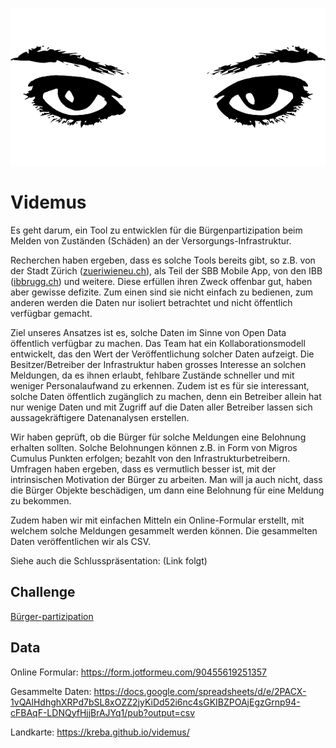 ![Videmus Logo](/videmus-eyes.png "Zusammen sehen wir mehr!")

# Videmus

Es geht darum, ein Tool zu entwicklen für die Bürgenpartizipation beim Melden von Zuständen (Schäden) an der Versorgungs-Infrastruktur. 

Recherchen haben ergeben, dass es solche Tools bereits gibt, so z.B. von der Stadt Zürich ([zueriwieneu.ch](http://zueriwieneu.ch/)), als Teil der SBB Mobile App, von den IBB ([ibbrugg.ch](https://www.ibbrugg.ch/de/stoerungsmeldung)) und weitere. Diese erfüllen ihren Zweck offenbar gut, haben aber gewisse defizite. Zum einen sind sie nicht einfach zu bedienen, zum anderen werden die Daten nur isoliert betrachtet und nicht öffentlich verfügbar gemacht.

Ziel unseres Ansatzes ist es, solche Daten im Sinne von Open Data öffentlich verfügbar zu machen. Das Team hat ein Kollaborationsmodell entwickelt, das den Wert der Veröffentlichung solcher Daten aufzeigt. Die Besitzer/Betreiber der Infrastruktur haben grosses Interesse an solchen Meldungen, da es ihnen erlaubt, fehlbare Zustände schneller und mit weniger Personalaufwand zu erkennen. Zudem ist es für sie interessant, solche Daten öffentlich zugänglich zu machen, denn ein Betreiber allein hat nur wenige Daten und mit Zugriff auf die Daten aller Betreiber lassen sich aussagekräftigere Datenanalysen erstellen.

Wir haben geprüft, ob die Bürger für solche Meldungen eine Belohnung erhalten sollten. Solche Belohnungen können z.B. in Form von Migros Cumulus Punkten erfolgen; bezahlt von den Infrastrukturbetreibern. Umfragen haben ergeben, dass es vermutlich besser ist, mit der intrinsischen Motivation der Bürger zu arbeiten. Man will ja auch nicht, dass die Bürger Objekte beschädigen, um dann eine Belohnung für eine Meldung zu bekommen.

Zudem haben wir mit einfachen Mitteln ein Online-Formular erstellt, mit welchem solche Meldungen gesammelt werden können. Die gesammelten Daten veröffentlichen wir als CSV.

Siehe auch die Schlusspräsentation: (Link folgt)

## Challenge

[Bürger-partizipation](https://hack.opendata.ch/project/291)

## Data

Online Formular: https://form.jotformeu.com/90455619251357
   
Gesammelte Daten: https://docs.google.com/spreadsheets/d/e/2PACX-1vQAlHdhghXRPd7bSL8xOZZ2jyKiDd52i6nc4sGKIBZPOAjEgzGrnp94-cFBAqF-LDNQyfHjjBrAJYq1/pub?output=csv

Landkarte: https://kreba.github.io/videmus/
